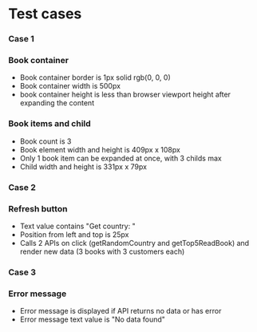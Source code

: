 # Test cases

### Case 1 
### Book container
- Book container border is 1px solid rgb(0, 0, 0)
- Book container width is 500px
- book container height is less than browser viewport height after expanding the content

### Book items and child
- Book count is 3
- Book element width and height is 409px x 108px
- Only 1 book item can be expanded at once, with 3 childs max
- Child width and height is 331px x 79px

### Case 2
### Refresh button 
- Text value contains "Get country: "
- Position from left and top is 25px
- Calls 2 APIs on click (getRandomCountry and getTop5ReadBook) and render new data (3 books with 3 customers each)

### Case 3
### Error message
- Error message is displayed if API returns no data or has error
- Error message text value is "No data found"